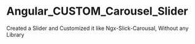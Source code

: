 # Angular_CUSTOM_Carousel_Slider
Created a Slider and Customized it like Ngx-Slick-Carousal, Without any Library

